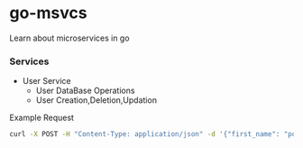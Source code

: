 # go-msvcs
Learn about microservices in go

### Services

- User Service
    * User DataBase Operations
    * User Creation,Deletion,Updation

Example Request
```sh
curl -X POST -H "Content-Type: application/json" -d '{"first_name": "pop", "last_name": "dop", "email": "dld@gmail.com"}' http://localhost:5000/users
```